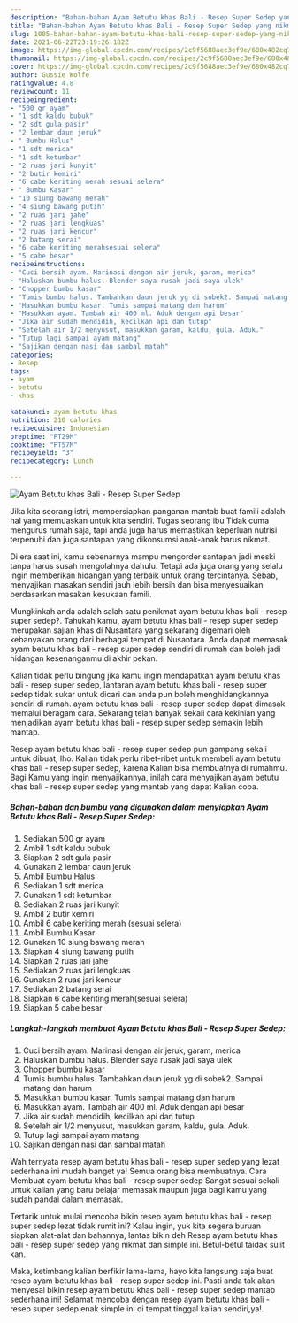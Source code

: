 ```yaml
---
description: "Bahan-bahan Ayam Betutu khas Bali - Resep Super Sedep yang nikmat Untuk Jualan"
title: "Bahan-bahan Ayam Betutu khas Bali - Resep Super Sedep yang nikmat Untuk Jualan"
slug: 1005-bahan-bahan-ayam-betutu-khas-bali-resep-super-sedep-yang-nikmat-untuk-jualan
date: 2021-06-22T23:19:26.182Z
image: https://img-global.cpcdn.com/recipes/2c9f5688aec3ef9e/680x482cq70/ayam-betutu-khas-bali-resep-super-sedep-foto-resep-utama.jpg
thumbnail: https://img-global.cpcdn.com/recipes/2c9f5688aec3ef9e/680x482cq70/ayam-betutu-khas-bali-resep-super-sedep-foto-resep-utama.jpg
cover: https://img-global.cpcdn.com/recipes/2c9f5688aec3ef9e/680x482cq70/ayam-betutu-khas-bali-resep-super-sedep-foto-resep-utama.jpg
author: Gussie Wolfe
ratingvalue: 4.8
reviewcount: 11
recipeingredient:
- "500 gr ayam"
- "1 sdt kaldu bubuk"
- "2 sdt gula pasir"
- "2 lembar daun jeruk"
- " Bumbu Halus"
- "1 sdt merica"
- "1 sdt ketumbar"
- "2 ruas jari kunyit"
- "2 butir kemiri"
- "6 cabe keriting merah sesuai selera"
- " Bumbu Kasar"
- "10 siung bawang merah"
- "4 siung bawang putih"
- "2 ruas jari jahe"
- "2 ruas jari lengkuas"
- "2 ruas jari kencur"
- "2 batang serai"
- "6 cabe keriting merahsesuai selera"
- "5 cabe besar"
recipeinstructions:
- "Cuci bersih ayam. Marinasi dengan air jeruk, garam, merica"
- "Haluskan bumbu halus. Blender saya rusak jadi saya ulek"
- "Chopper bumbu kasar"
- "Tumis bumbu halus. Tambahkan daun jeruk yg di sobek2. Sampai matang dan harum"
- "Masukkan bumbu kasar. Tumis sampai matang dan harum"
- "Masukkan ayam. Tambah air 400 ml. Aduk dengan api besar"
- "Jika air sudah mendidih, kecilkan api dan tutup"
- "Setelah air 1/2 menyusut, masukkan garam, kaldu, gula. Aduk."
- "Tutup lagi sampai ayam matang"
- "Sajikan dengan nasi dan sambal matah"
categories:
- Resep
tags:
- ayam
- betutu
- khas

katakunci: ayam betutu khas 
nutrition: 210 calories
recipecuisine: Indonesian
preptime: "PT29M"
cooktime: "PT57M"
recipeyield: "3"
recipecategory: Lunch

---
```



![Ayam Betutu khas Bali - Resep Super Sedep](https://img-global.cpcdn.com/recipes/2c9f5688aec3ef9e/680x482cq70/ayam-betutu-khas-bali-resep-super-sedep-foto-resep-utama.jpg)

Jika kita seorang istri, mempersiapkan panganan mantab buat famili adalah hal yang memuaskan untuk kita sendiri. Tugas seorang ibu Tidak cuma mengurus rumah saja, tapi anda juga harus memastikan keperluan nutrisi terpenuhi dan juga santapan yang dikonsumsi anak-anak harus nikmat.

Di era  saat ini, kamu sebenarnya mampu mengorder santapan jadi meski tanpa harus susah mengolahnya dahulu. Tetapi ada juga orang yang selalu ingin memberikan hidangan yang terbaik untuk orang tercintanya. Sebab, menyajikan masakan sendiri jauh lebih bersih dan bisa menyesuaikan berdasarkan masakan kesukaan famili. 



Mungkinkah anda adalah salah satu penikmat ayam betutu khas bali - resep super sedep?. Tahukah kamu, ayam betutu khas bali - resep super sedep merupakan sajian khas di Nusantara yang sekarang digemari oleh kebanyakan orang dari berbagai tempat di Nusantara. Anda dapat memasak ayam betutu khas bali - resep super sedep sendiri di rumah dan boleh jadi hidangan kesenanganmu di akhir pekan.

Kalian tidak perlu bingung jika kamu ingin mendapatkan ayam betutu khas bali - resep super sedep, lantaran ayam betutu khas bali - resep super sedep tidak sukar untuk dicari dan anda pun boleh menghidangkannya sendiri di rumah. ayam betutu khas bali - resep super sedep dapat dimasak memalui beragam cara. Sekarang telah banyak sekali cara kekinian yang menjadikan ayam betutu khas bali - resep super sedep semakin lebih mantap.

Resep ayam betutu khas bali - resep super sedep pun gampang sekali untuk dibuat, lho. Kalian tidak perlu ribet-ribet untuk membeli ayam betutu khas bali - resep super sedep, karena Kalian bisa membuatnya di rumahmu. Bagi Kamu yang ingin menyajikannya, inilah cara menyajikan ayam betutu khas bali - resep super sedep yang mantab yang dapat Kalian coba.

<!--inarticleads1-->

##### Bahan-bahan dan bumbu yang digunakan dalam menyiapkan Ayam Betutu khas Bali - Resep Super Sedep:

1. Sediakan 500 gr ayam
1. Ambil 1 sdt kaldu bubuk
1. Siapkan 2 sdt gula pasir
1. Gunakan 2 lembar daun jeruk
1. Ambil  Bumbu Halus
1. Sediakan 1 sdt merica
1. Gunakan 1 sdt ketumbar
1. Sediakan 2 ruas jari kunyit
1. Ambil 2 butir kemiri
1. Ambil 6 cabe keriting merah (sesuai selera)
1. Ambil  Bumbu Kasar
1. Gunakan 10 siung bawang merah
1. Siapkan 4 siung bawang putih
1. Siapkan 2 ruas jari jahe
1. Sediakan 2 ruas jari lengkuas
1. Gunakan 2 ruas jari kencur
1. Sediakan 2 batang serai
1. Siapkan 6 cabe keriting merah(sesuai selera)
1. Siapkan 5 cabe besar




<!--inarticleads2-->

##### Langkah-langkah membuat Ayam Betutu khas Bali - Resep Super Sedep:

1. Cuci bersih ayam. Marinasi dengan air jeruk, garam, merica
1. Haluskan bumbu halus. Blender saya rusak jadi saya ulek
1. Chopper bumbu kasar
1. Tumis bumbu halus. Tambahkan daun jeruk yg di sobek2. Sampai matang dan harum
1. Masukkan bumbu kasar. Tumis sampai matang dan harum
1. Masukkan ayam. Tambah air 400 ml. Aduk dengan api besar
1. Jika air sudah mendidih, kecilkan api dan tutup
1. Setelah air 1/2 menyusut, masukkan garam, kaldu, gula. Aduk.
1. Tutup lagi sampai ayam matang
1. Sajikan dengan nasi dan sambal matah




Wah ternyata resep ayam betutu khas bali - resep super sedep yang lezat sederhana ini mudah banget ya! Semua orang bisa membuatnya. Cara Membuat ayam betutu khas bali - resep super sedep Sangat sesuai sekali untuk kalian yang baru belajar memasak maupun juga bagi kamu yang sudah pandai dalam memasak.

Tertarik untuk mulai mencoba bikin resep ayam betutu khas bali - resep super sedep lezat tidak rumit ini? Kalau ingin, yuk kita segera buruan siapkan alat-alat dan bahannya, lantas bikin deh Resep ayam betutu khas bali - resep super sedep yang nikmat dan simple ini. Betul-betul taidak sulit kan. 

Maka, ketimbang kalian berfikir lama-lama, hayo kita langsung saja buat resep ayam betutu khas bali - resep super sedep ini. Pasti anda tak akan menyesal bikin resep ayam betutu khas bali - resep super sedep mantab sederhana ini! Selamat mencoba dengan resep ayam betutu khas bali - resep super sedep enak simple ini di tempat tinggal kalian sendiri,ya!.

